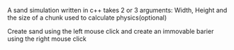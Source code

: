 A sand simulation written in c++
takes 2 or 3 arguments: Width, Height and the size of a chunk used to calculate physics(optional)

Create sand using the left mouse click and create an immovable barier using the right mouse click